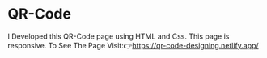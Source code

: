 # QR-Code
I Developed this QR-Code page using HTML and Css. 
This page is responsive.
To See The Page Visit:👉https://qr-code-designing.netlify.app/
